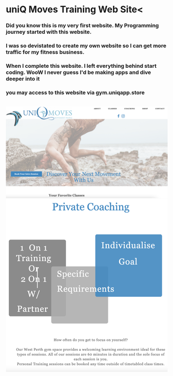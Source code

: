 # uniQ Moves Training Web Site<

### Did you know this is my very first website. My Programming journey started with this website.<br>
### I was so devistated to create my own website so I can get more traffic for my fitness business.<br>
### When I complete this website. I left everything behind start coding. WooW I never guess I'd be making apps and dive deeper into it<br>
### you may access to this website via gym.uniqapp.store<br>
<br>
<img src="shot/1.png" alt="Screenshot">
<img src="shot/2.png" alt="Screenshot">
